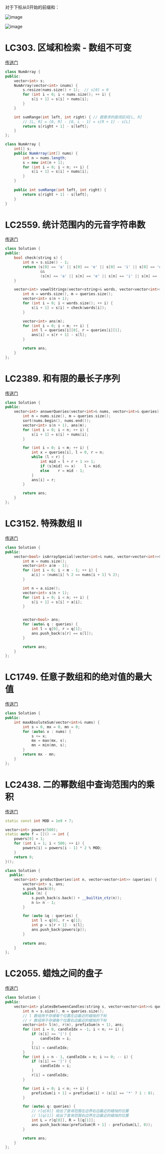 对于下标从0开始的前缀和：

![image](https://github.com/user-attachments/assets/597d4aed-085d-43b2-b1b8-961dc5b82c9b)

![image](https://github.com/user-attachments/assets/5212cdc7-819e-4a76-a173-682535c73bfe)


# LC303. 区域和检索 - 数组不可变
[传送门](https://leetcode.cn/problems/range-sum-query-immutable/description/)

```C++
class NumArray {
public:
    vector<int> s;
    NumArray(vector<int> &nums) {
        s.resize(nums.size() + 1);  // s[0] = 0
        for (int i = 0; i < nums.size(); ++ i) {
            s[i + 1] = s[i] + nums[i];
        }
    }

    int sumRange(int left, int right) { // 题意求的是闭区间[L, R]
        // [L, R] = [0, R] - [0, L - 1] = s[R + 1] - s[L]
        return s[right + 1] - s[left];
    }
};
```
```java
class NumArray {
    int[] s;
    public NumArray(int[] nums) {
        int n = nums.length;
        s = new int[n + 1];
        for (int i = 0; i < n; ++ i) {
            s[i + 1] = s[i] + nums[i];
        }
    }
    
    public int sumRange(int left, int right) {
        return s[right + 1] - s[left];
    }
}
```

# LC2559. 统计范围内的元音字符串数
[传送门](https://leetcode.cn/problems/count-vowel-strings-in-ranges/description/)

```C++
class Solution {
public:
    bool check(string s) {
        int n = s.size() - 1;
        return (s[0] == 'a' || s[0] == 'e' || s[0] == 'i' || s[0] == 'o' || s[0] == 'u')
                &&
                (s[n] == 'a' || s[n] == 'e' || s[n] == 'i' || s[n] == 'o' || s[n] == 'u');
    }

    vector<int> vowelStrings(vector<string>& words, vector<vector<int>>& queries) {
        int n = words.size(), m = queries.size();
        vector<int> s(n + 1);
        for (int i = 0; i < words.size(); ++ i) {
            s[i + 1] = s[i] + check(words[i]);
        }

        vector<int> ans(m);
        for (int i = 0; i < m; ++ i) {
            int l = queries[i][0], r = queries[i][1];
            ans[i] = s[r + 1] - s[l];
        }

        return ans;
    }
};
```

# LC2389. 和有限的最长子序列
[传送门](https://leetcode.cn/problems/longest-subsequence-with-limited-sum/description/)
```C++
class Solution {
public:
    vector<int> answerQueries(vector<int>& nums, vector<int>& queries) {
        int n = nums.size(), m = queries.size();
        sort(nums.begin(), nums.end());
        vector<int> s(n + 1), ans(m);
        for (int i = 0; i < n; ++ i) {
            s[i + 1] = s[i] + nums[i];
        }   

        for (int i = 0; i < m; ++ i) {
            int x = queries[i], l = 0, r = n;
            while (l < r) {
                int mid = l + r + 1 >> 1;
                if (s[mid] <= x)    l = mid;
                else    r = mid - 1;
            }
            ans[i] = r;
        }

        return ans;
    }
};
```

# LC3152. 特殊数组 II
[传送门](https://leetcode.cn/problems/special-array-ii/description/)
```C++
class Solution {
public:
    vector<bool> isArraySpecial(vector<int>& nums, vector<vector<int>>& queries) {
        int m = nums.size();
        vector<int> a(m - 1);
        for (int i = 0; i < m - 1; ++ i) {
            a[i] = (nums[i] % 2 == nums[i + 1] % 2);
        }

        int n = a.size();
        vector<int> s(n + 1);
        for (int i = 0; i < n; ++ i) {
            s[i + 1] = s[i] + a[i];
        }


        vector<bool> ans;
        for (auto& q : queries) {
            int l = q[0], r = q[1];
            ans.push_back(s[r] == s[l]);
        }

        return ans;
    }
};
```


# LC1749. 任意子数组和的绝对值的最大值
[传送门](https://leetcode.cn/problems/maximum-absolute-sum-of-any-subarray/description/)

```C++
class Solution {
public:
    int maxAbsoluteSum(vector<int>& nums) {
        int s = 0, mx = 0, mn = 0;
        for (auto& x : nums) {
            s += x;
            mx = max(mx, s);
            mn = min(mn, s);
        }
        return mx - mn;
    }
};
```

# LC2438. 二的幂数组中查询范围内的乘积
[传送门](https://leetcode.cn/problems/range-product-queries-of-powers/description/)

```C++
static const int MOD = 1e9 + 7;

vector<int> powers(500);
static auto f = []() -> int {
    powers[0] = 1;
    for (int i = 1; i < 500; ++ i) {
        powers[i] = powers[i - 1] * 2 % MOD;
    }
    return 0;
}();

class Solution {
  public:
    vector<int> productQueries(int n, vector<vector<int>> &queries) {
        vector<int> s, ans;
        s.push_back(0);
        while (n) {
            s.push_back(s.back() + __builtin_ctz(n));
            n &= n - 1;
        }

        for (auto &q : queries) {
            int l = q[0], r = q[1];
            int p = s[r + 1] - s[l];
            ans.push_back(powers[p]);
        }
        
        return ans;
    }
};
```

# LC2055. 蜡烛之间的盘子
[传送门](https://leetcode.cn/problems/plates-between-candles/description/)
```C++
class Solution {
public:
    vector<int> platesBetweenCandles(string s, vector<vector<int>>& queries) {
        int n = s.size(), m = queries.size();
        // l 数组用于存储每个位置左边最近的蜡烛的下标
        // r 数组用于存储每个位置右边最近的蜡烛的下标
        vector<int> l(n), r(n), prefixSum(n + 1), ans;
        for (int i = 0, candleIdx = -1; i < n; ++ i) {
            if (s[i] == '|') {
                candleIdx = i;
            }
            l[i] = candleIdx;
        }
        for (int i = n - 1, candleIdx = n; i >= 0; -- i) {
            if (s[i] == '|') {
                candleIdx = i;
            }
            r[i] = candleIdx;
        }

        for (int i = 0; i < n; ++ i) {
            prefixSum[i + 1] = prefixSum[i] + (s[i] == '*' ? 1 : 0);
        }

        for (auto& q: queries) {
            // r[q[0]] 给出了查询范围左边界右边最近的蜡烛的位置
            // l[q[1]] 给出了查询范围右边界左边最近的蜡烛的位置
            int L = r[q[0]], R = l[q[1]];
            ans.push_back(max(prefixSum[R + 1] - prefixSum[L], 0));
        }

        return ans;
    }
};
```

